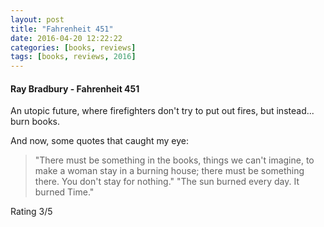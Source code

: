```yaml
---
layout: post
title: "Fahrenheit 451"
date: 2016-04-20 12:22:22
categories: [books, reviews]
tags: [books, reviews, 2016]
---
```


#### Ray Bradbury - Fahrenheit 451

An utopic future, where firefighters don't try to put out fires, but instead... burn books.

And now, some quotes that caught my eye:

 >"There must be something in the books, things we can't imagine, to make a woman stay in a burning house; there must be something there. You don't stay for nothing."
 >"The sun burned every day. It burned Time."

Rating 3/5
